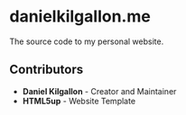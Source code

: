 # danielkilgallon.me

The source code to my personal website.

## Contributors

* **Daniel Kilgallon** - Creator and Maintainer
* **HTML5up** - Website Template